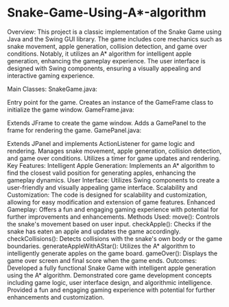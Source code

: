 # Snake-Game-Using-A*-algorithm

Overview:
This project is a classic implementation of the Snake Game using Java and the Swing GUI library. The game includes core mechanics such as snake movement, apple generation, collision detection, and game over conditions. Notably, it utilizes an A* algorithm for intelligent apple generation, enhancing the gameplay experience. The user interface is designed with Swing components, ensuring a visually appealing and interactive gaming experience.

Main Classes:
SnakeGame.java:

Entry point for the game.
Creates an instance of the GameFrame class to initialize the game window.
GameFrame.java:

Extends JFrame to create the game window.
Adds a GamePanel to the frame for rendering the game.
GamePanel.java:

Extends JPanel and implements ActionListener for game logic and rendering.
Manages snake movement, apple generation, collision detection, and game over conditions.
Utilizes a timer for game updates and rendering.
Key Features:
Intelligent Apple Generation: Implements an A* algorithm to find the closest valid position for generating apples, enhancing the gameplay dynamics.
User Interface: Utilizes Swing components to create a user-friendly and visually appealing game interface.
Scalability and Customization: The code is designed for scalability and customization, allowing for easy modification and extension of game features.
Enhanced Gameplay: Offers a fun and engaging gaming experience with potential for further improvements and enhancements.
Methods Used:
move(): Controls the snake's movement based on user input.
checkApple(): Checks if the snake has eaten an apple and updates the game accordingly.
checkCollisions(): Detects collisions with the snake's own body or the game boundaries.
generateAppleWithAStar(): Utilizes the A* algorithm to intelligently generate apples on the game board.
gameOver(): Displays the game over screen and final score when the game ends.
Outcomes:
Developed a fully functional Snake Game with intelligent apple generation using the A* algorithm.
Demonstrated core game development concepts including game logic, user interface design, and algorithmic intelligence.
Provided a fun and engaging gaming experience with potential for further enhancements and customization.
